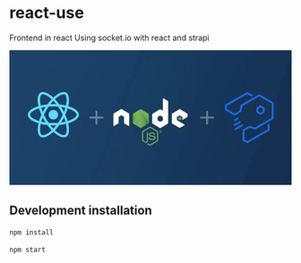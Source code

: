 # react-use

Frontend in react
Using socket.io with react and strapi

![MIX IMAGE](/rsn.png?raw=true)

## Development installation

`npm install`

`npm start`